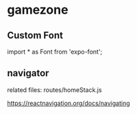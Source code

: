 # gamezone

## Custom Font

import \* as Font from 'expo-font';

## navigator

related files:
routes/homeStack.js

https://reactnavigation.org/docs/navigating
